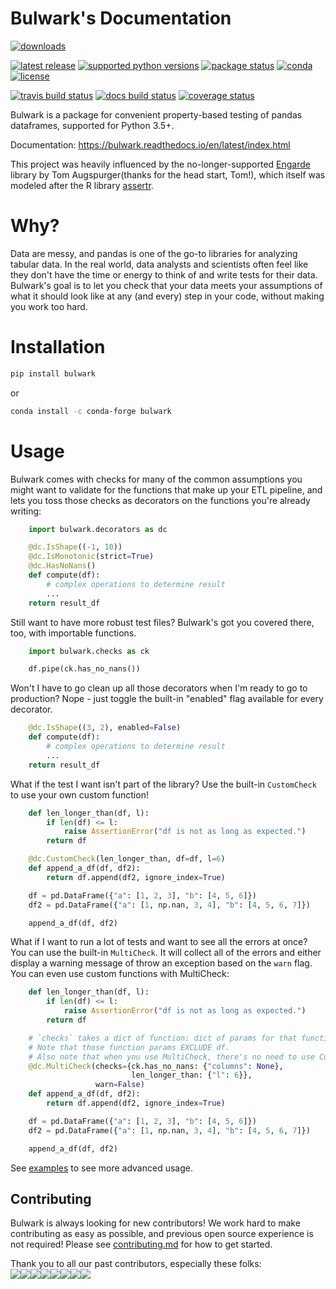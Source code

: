 Bulwark's Documentation
========================================
<a href="https://pypi.org/project/bulwark/"><img src="https://img.shields.io/pypi/dm/bulwark?style=for-the-badge" alt="downloads" /></a>  

<a href="https://pypi.org/project/bulwark/"><img src="https://img.shields.io/pypi/v/bulwark?style=for-the-badge" alt="latest release" /></a>
<a href="https://pypi.org/project/bulwark/"><img src="https://img.shields.io/pypi/pyversions/bulwark?style=for-the-badge" alt="supported python versions" /></a>
<a href="https://pypi.org/project/bulwark/"><img src="https://img.shields.io/pypi/status/bulwark?style=for-the-badge" alt="package status" /></a>
<a href="https://anaconda.org/conda-forge/bulwark"><img src="https://img.shields.io/conda/pn/conda-forge/bulwark?style=for-the-badge" alt="conda" /></a>
<a href="https://github.com/ZaxR/bulwark/blob/master/LICENSE"><img src="https://img.shields.io/pypi/l/bulwark?style=for-the-badge" alt="license" /></a>

<a href="https://travis-ci.com/ZaxR/bulwark"><img src="https://img.shields.io/travis/com/ZaxR/bulwark?style=for-the-badge" alt="travis build status" /></a>
<a href="https://bulwark.readthedocs.io/en/latest/"><img src="https://img.shields.io/readthedocs/bulwark/latest?style=for-the-badge" alt="docs build status" /></a>
<a href="https://codecov.io/gh/ZaxR/bulwark"><img src="https://img.shields.io/codecov/c/github/zaxr/bulwark?style=for-the-badge&token=79c0ebb7eba84f56845fbc3073a0cb18" alt="coverage status" /></a>


Bulwark is a package for convenient property-based testing of pandas dataframes,
supported for Python 3.5+.

Documentation: https://bulwark.readthedocs.io/en/latest/index.html

This project was heavily influenced by the no-longer-supported [Engarde](https://github.com/TomAugspurger/engarde) library
by Tom Augspurger(thanks for the head start, Tom!),
which itself was modeled after
the R library [assertr](https://github.com/ropenscilabs/assertr).


Why?
====

Data are messy, and pandas is one of the go-to libraries for analyzing tabular data.
In the real world,
data analysts and scientists often feel like they don't have the time or energy
to think of and write tests for their data.
Bulwark's goal is to let you check
that your data meets your assumptions of what it should look like
at any (and every) step in your code,
without making you work too hard.


Installation
=============

```bash
pip install bulwark
```

or

```bash
conda install -c conda-forge bulwark
```

Usage
=====

Bulwark comes with checks for many of the common assumptions you might want to validate
for the functions that make up your ETL pipeline,
and lets you toss those checks as decorators
on the functions you're already writing:

```python
    import bulwark.decorators as dc

    @dc.IsShape((-1, 10))
    @dc.IsMonotonic(strict=True)
    @dc.HasNoNans()
    def compute(df):
        # complex operations to determine result
        ...
    return result_df
```

Still want to have more robust test files?
Bulwark's got you covered there, too, with importable functions.

```python
    import bulwark.checks as ck

    df.pipe(ck.has_no_nans())
```

Won't I have to go clean up all those decorators when I'm ready to go to production?
Nope - just toggle the built-in "enabled" flag available for every decorator.

```python
    @dc.IsShape((3, 2), enabled=False)
    def compute(df):
        # complex operations to determine result
        ...
    return result_df
```

What if the test I want isn't part of the library?
Use the built-in `CustomCheck` to use your own custom function!

```python
    def len_longer_than(df, l):
        if len(df) <= l:
            raise AssertionError("df is not as long as expected.")
        return df

    @dc.CustomCheck(len_longer_than, df=df, l=6)
    def append_a_df(df, df2):
        return df.append(df2, ignore_index=True)

    df = pd.DataFrame({"a": [1, 2, 3], "b": [4, 5, 6]})
    df2 = pd.DataFrame({"a": [1, np.nan, 3, 4], "b": [4, 5, 6, 7]})

    append_a_df(df, df2)
```

What if I want to run a lot of tests and want to see all the errors at once?
You can use the built-in `MultiCheck`.
It will collect all of the errors
and either display a warning message of throw an exception based on the `warn` flag.
You can even use custom functions with MultiCheck:

```python
    def len_longer_than(df, l):
        if len(df) <= l:
            raise AssertionError("df is not as long as expected.")
        return df

    # `checks` takes a dict of function: dict of params for that function.
    # Note that those function params EXCLUDE df.
    # Also note that when you use MultiCheck, there's no need to use CustomCheck - just feed in the function.
    @dc.MultiCheck(checks={ck.has_no_nans: {"columns": None},
                           len_longer_than: {"l": 6}},
                   warn=False)
    def append_a_df(df, df2):
        return df.append(df2, ignore_index=True)

    df = pd.DataFrame({"a": [1, 2, 3], "b": [4, 5, 6]})
    df2 = pd.DataFrame({"a": [1, np.nan, 3, 4], "b": [4, 5, 6, 7]})

    append_a_df(df, df2)
```

See [examples](https://bulwark.readthedocs.io/en/latest/examples.html) to see more advanced usage.

## Contributing

Bulwark is always looking for new contributors!
We work hard to make contributing as easy as possible,
and previous open source experience is not required!
Please see [contributing.md](docs/contributing.md) for how to get started.

Thank you to all our past contributors, especially these folks:  
[![](https://sourcerer.io/fame/ZaxR/ZaxR/bulwark/images/0)](https://sourcerer.io/fame/ZaxR/ZaxR/bulwark/links/0)[![](https://sourcerer.io/fame/ZaxR/ZaxR/bulwark/images/1)](https://sourcerer.io/fame/ZaxR/ZaxR/bulwark/links/1)[![](https://sourcerer.io/fame/ZaxR/ZaxR/bulwark/images/2)](https://sourcerer.io/fame/ZaxR/ZaxR/bulwark/links/2)[![](https://sourcerer.io/fame/ZaxR/ZaxR/bulwark/images/3)](https://sourcerer.io/fame/ZaxR/ZaxR/bulwark/links/3)[![](https://sourcerer.io/fame/ZaxR/ZaxR/bulwark/images/4)](https://sourcerer.io/fame/ZaxR/ZaxR/bulwark/links/4)[![](https://sourcerer.io/fame/ZaxR/ZaxR/bulwark/images/5)](https://sourcerer.io/fame/ZaxR/ZaxR/bulwark/links/5)[![](https://sourcerer.io/fame/ZaxR/ZaxR/bulwark/images/6)](https://sourcerer.io/fame/ZaxR/ZaxR/bulwark/links/6)[![](https://sourcerer.io/fame/ZaxR/ZaxR/bulwark/images/7)](https://sourcerer.io/fame/ZaxR/ZaxR/bulwark/links/7)
